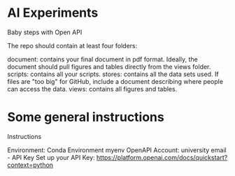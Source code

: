 # AI Experiments
 Baby steps with Open API

The repo should contain at least four folders:

document: contains your final document in pdf format. Ideally, the document should pull figures and tables directly from the views folder.
scripts: contains all your scripts.
stores: contains all the data sets used. If files are "too big" for GitHub, include a document describing where people can access the data.
views: contains all figures and tables.

# Some general instructions
Instructions

Environment: Conda Environment myenv
OpenAPI Account: university email - API Key
 Set up your API Key: https://platform.openai.com/docs/quickstart?context=python

